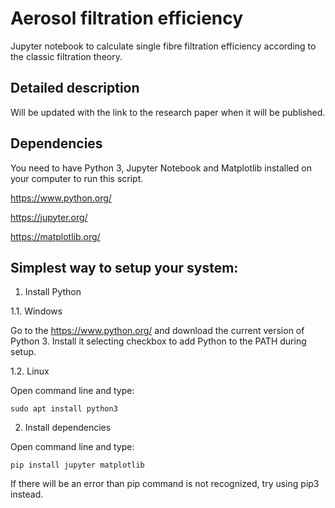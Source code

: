 # Aerosol filtration efficiency
Jupyter notebook to calculate single fibre filtration efficiency according to the classic filtration theory.

## Detailed description
Will be updated with the link to the research paper when it will be published.

## Dependencies
You need to have Python 3, Jupyter Notebook and Matplotlib installed on your computer to run this script.

https://www.python.org/

https://jupyter.org/

https://matplotlib.org/

## Simplest way to setup your system:

1. Install Python

  1.1. Windows
  
Go to the https://www.python.org/ and download the current version of Python 3. Install it selecting checkbox to add Python to the PATH during setup.

  1.2. Linux

Open command line and type:

    sudo apt install python3

2. Install dependencies

Open command line and type:

    pip install jupyter matplotlib

If there will be an error than pip command is not recognized, try using pip3 instead.
